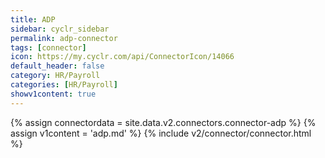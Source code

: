 ```yaml
---
title: ADP
sidebar: cyclr_sidebar
permalink: adp-connector
tags: [connector]
icon: https://my.cyclr.com/api/ConnectorIcon/14066
default_header: false
category: HR/Payroll
categories: [HR/Payroll]
showv1content: true
---
```

{% assign connectordata = site.data.v2.connectors.connector-adp %}
{% assign v1content = 'adp.md' %}
{% include v2/connector/connector.html %}	